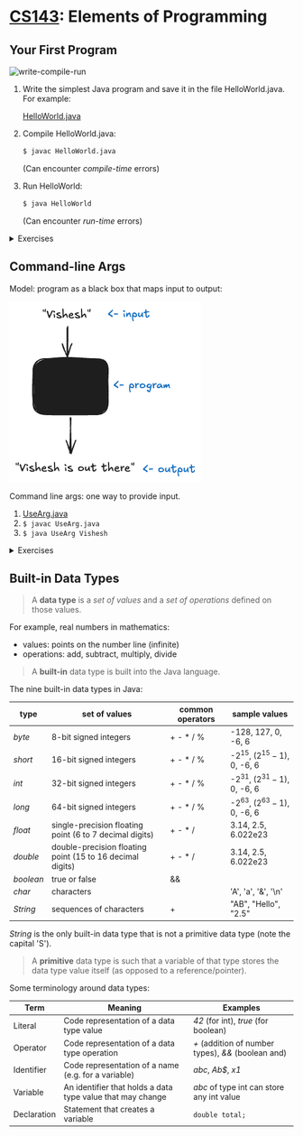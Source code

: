 # [CS143](../index.md): Elements of Programming

## Your First Program

![write-compile-run](ecc4cfacd1f05a068fa75a25de45fe76.jpeg.avif)


1. Write the simplest Java program and save it in the file HelloWorld.java. For example:

    [HelloWorld.java](/code/HelloWorld.java)

2. Compile HelloWorld.java:

    ```bash
    $ javac HelloWorld.java
    ```

    (Can encounter _compile-time_ errors)

3. Run HelloWorld:

    ```bash
    $ java HelloWorld
    ```

    (Can encounter _run-time_ errors)

<details>
<summary>Exercises</summary>

1. Write a program that prints the message `Hello World` 10 times.

</details>

## Command-line Args

Model: program as a black box that maps input to output:

![](function.excalidraw.png)

Command line args: one way to provide input.

1. [UseArg.java](/code/UseArg.java)
2. `$ javac UseArg.java`
3. `$ java UseArg Vishesh`

<details>
<summary>Exercises</summary>

1. Write a program UseThree.java that takes three names as command-line arguments and prints a proper sentence with the names in the reverse of the order given, so that, for example, `java UseThree Alice Bob Carol` prints `Hi Carol, Bob, and Alice`. 

</details>

## Built-in Data Types

> A **data type** is a _set of values_ and a _set of operations_ defined on those values.

For example, real numbers in mathematics:
- values: points on the number line (infinite)
- operations: add, subtract, multiply, divide

> A **built-in** data type is built into the Java language.

The nine built-in data types in Java:

| type | set of values | common operators | sample values |
| --- | --- | --- | --- |
| _byte_ | 8-bit signed integers | + - * / % | -128, 127, 0, -6, 6 | 
| _short_ | 16-bit signed integers | + - * / % | -$2^{15}$, $(2^{15} - 1)$, 0, -6, 6 |
| _int_ | 32-bit signed integers | + - * / % | -$2^{31}$, $(2^{31} - 1)$, 0, -6, 6 |
| _long_ | 64-bit signed integers | + - * / % | -$2^{63}$, $(2^{63} - 1)$, 0, -6, 6 |
| _float_ | single-precision floating point (6 to 7 decimal digits) | + - * / | 3.14, 2.5, 6.022e23 |
| _double_ | double-precision floating point (15 to 16 decimal digits) | + - * / | 3.14, 2.5, 6.022e23 |
| _boolean_ | true or false | && || ! | true, false |
| _char_ | characters |  | 'A', 'a', '&', '\n' |
| _String_ | sequences of characters | + | "AB", "Hello", "2.5" |

_String_ is the only built-in data type that is not a primitive data type (note the capital 'S').

> A **primitive** data type is such that a variable of that type stores the data type value itself (as opposed to a reference/pointer).

Some terminology around data types:

| Term | Meaning | Examples |
| --- | --- | --- |
| Literal | Code representation of a data type value | _42_ (for int), _true_ (for boolean) |
| Operator | Code representation of a data type operation | _+_ (addition of number types), _&&_ (boolean and) |
| Identifier | Code representation of a name (e.g. for a variable) | _abc_, _Ab$_, _x1_ |
| Variable | An identifier that holds a data type value that may change | _abc_ of type int can store any int value |
| Declaration | Statement that creates a variable | `double total;` | 